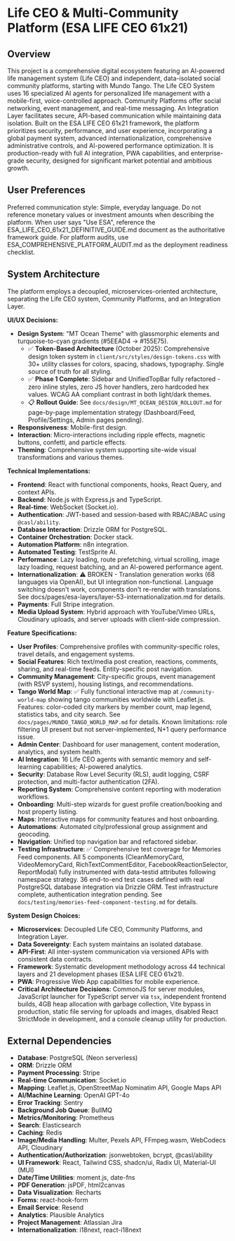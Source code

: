 # Life CEO & Multi-Community Platform (ESA LIFE CEO 61x21)

## Overview

This project is a comprehensive digital ecosystem featuring an AI-powered life management system (Life CEO) and independent, data-isolated social community platforms, starting with Mundo Tango. The Life CEO System uses 16 specialized AI agents for personalized life management with a mobile-first, voice-controlled approach. Community Platforms offer social networking, event management, and real-time messaging. An Integration Layer facilitates secure, API-based communication while maintaining data isolation. Built on the ESA LIFE CEO 61x21 framework, the platform prioritizes security, performance, and user experience, incorporating a global payment system, advanced internationalization, comprehensive administrative controls, and AI-powered performance optimization. It is production-ready with full AI integration, PWA capabilities, and enterprise-grade security, designed for significant market potential and ambitious growth.

## User Preferences

Preferred communication style: Simple, everyday language.
Do not reference monetary values or investment amounts when describing the platform.
When user says "Use ESA", reference the ESA_LIFE_CEO_61x21_DEFINITIVE_GUIDE.md document as the authoritative framework guide.
For platform audits, use ESA_COMPREHENSIVE_PLATFORM_AUDIT.md as the deployment readiness checklist.

## System Architecture

The platform employs a decoupled, microservices-oriented architecture, separating the Life CEO system, Community Platforms, and an Integration Layer.

**UI/UX Decisions:**
- **Design System**: "MT Ocean Theme" with glassmorphic elements and turquoise-to-cyan gradients (#5EEAD4 → #155E75).
  - ✅ **Token-Based Architecture** (October 2025): Comprehensive design token system in `client/src/styles/design-tokens.css` with 30+ utility classes for colors, spacing, shadows, typography. Single source of truth for all styling.
  - ✅ **Phase 1 Complete**: Sidebar and UnifiedTopBar fully refactored - zero inline styles, zero JS hover handlers, zero hardcoded hex values. WCAG AA compliant contrast in both light/dark themes.
  - 📋 **Rollout Guide**: See `docs/design/MT_OCEAN_DESIGN_ROLLOUT.md` for page-by-page implementation strategy (Dashboard/Feed, Profile/Settings, Admin pages pending).
- **Responsiveness**: Mobile-first design.
- **Interaction**: Micro-interactions including ripple effects, magnetic buttons, confetti, and particle effects.
- **Theming**: Comprehensive system supporting site-wide visual transformations and various themes.

**Technical Implementations:**
- **Frontend**: React with functional components, hooks, React Query, and context APIs.
- **Backend**: Node.js with Express.js and TypeScript.
- **Real-time**: WebSocket (Socket.io).
- **Authentication**: JWT-based and session-based with RBAC/ABAC using `@casl/ability`.
- **Database Interaction**: Drizzle ORM for PostgreSQL.
- **Container Orchestration**: Docker stack.
- **Automation Platform**: n8n integration.
- **Automated Testing**: TestSprite AI.
- **Performance**: Lazy loading, route prefetching, virtual scrolling, image lazy loading, request batching, and an AI-powered performance agent.
- **Internationalization**: ⚠️ BROKEN - Translation generation works (68 languages via OpenAI), but UI integration non-functional. Language switching doesn't work, components don't re-render with translations. See docs/pages/esa-layers/layer-53-internationalization.md for details.
- **Payments**: Full Stripe integration.
- **Media Upload System**: Hybrid approach with YouTube/Vimeo URLs, Cloudinary uploads, and server uploads with client-side compression.

**Feature Specifications:**
- **User Profiles**: Comprehensive profiles with community-specific roles, travel details, and engagement systems.
- **Social Features**: Rich text/media post creation, reactions, comments, sharing, and real-time feeds. Entity-specific post navigation.
- **Community Management**: City-specific groups, event management (with RSVP system), housing listings, and recommendations.
- **Tango World Map**: ✅ Fully functional interactive map at `/community-world-map` showing tango communities worldwide with Leaflet.js. Features: color-coded city markers by member count, map legend, statistics tabs, and city search. See `docs/pages/MUNDO_TANGO_WORLD_MAP.md` for details. Known limitations: role filtering UI present but not server-implemented, N+1 query performance issue.
- **Admin Center**: Dashboard for user management, content moderation, analytics, and system health.
- **AI Integration**: 16 Life CEO agents with semantic memory and self-learning capabilities; AI-powered analytics.
- **Security**: Database Row Level Security (RLS), audit logging, CSRF protection, and multi-factor authentication (2FA).
- **Reporting System**: Comprehensive content reporting with moderation workflows.
- **Onboarding**: Multi-step wizards for guest profile creation/booking and host property listing.
- **Maps**: Interactive maps for community features and host onboarding.
- **Automations**: Automated city/professional group assignment and geocoding.
- **Navigation**: Unified top navigation bar and refactored sidebar.
- **Testing Infrastructure**: ✅ Comprehensive test coverage for Memories Feed components. All 5 components (CleanMemoryCard, VideoMemoryCard, RichTextCommentEditor, FacebookReactionSelector, ReportModal) fully instrumented with data-testid attributes following namespace strategy. 36 end-to-end test cases defined with real PostgreSQL database integration via Drizzle ORM. Test infrastructure complete, authentication integration pending. See `docs/testing/memories-feed-component-testing.md` for details.

**System Design Choices:**
- **Microservices**: Decoupled Life CEO, Community Platforms, and Integration Layer.
- **Data Sovereignty**: Each system maintains an isolated database.
- **API-First**: All inter-system communication via versioned APIs with consistent data contracts.
- **Framework**: Systematic development methodology across 44 technical layers and 21 development phases (ESA LIFE CEO 61x21).
- **PWA**: Progressive Web App capabilities for mobile experience.
- **Critical Architecture Decisions**: CommonJS for server modules, JavaScript launcher for TypeScript server via `tsx`, independent frontend builds, 4GB heap allocation with garbage collection, Vite bypass in production, static file serving for uploads and images, disabled React StrictMode in development, and a console cleanup utility for production.

## External Dependencies

- **Database**: PostgreSQL (Neon serverless)
- **ORM**: Drizzle ORM
- **Payment Processing**: Stripe
- **Real-time Communication**: Socket.io
- **Mapping**: Leaflet.js, OpenStreetMap Nominatim API, Google Maps API
- **AI/Machine Learning**: OpenAI GPT-4o
- **Error Tracking**: Sentry
- **Background Job Queue**: BullMQ
- **Metrics/Monitoring**: Prometheus
- **Search**: Elasticsearch
- **Caching**: Redis
- **Image/Media Handling**: Multer, Pexels API, FFmpeg.wasm, WebCodecs API, Cloudinary
- **Authentication/Authorization**: jsonwebtoken, bcrypt, @casl/ability
- **UI Framework**: React, Tailwind CSS, shadcn/ui, Radix UI, Material-UI (MUI)
- **Date/Time Utilities**: moment.js, date-fns
- **PDF Generation**: jsPDF, html2canvas
- **Data Visualization**: Recharts
- **Forms**: react-hook-form
- **Email Service**: Resend
- **Analytics**: Plausible Analytics
- **Project Management**: Atlassian Jira
- **Internationalization**: i18next, react-i18next